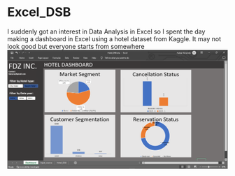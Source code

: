 # Excel_DSB
I suddenly got an interest in Data Analysis in Excel so I spent the day making a dashboard in Excel using a hotel dataset from Kaggle.
It may not look good but everyone starts from somewhere
![Dashboard Preview](Capture.PNG)
